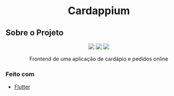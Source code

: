 
<h1 align="center">Cardappium</h3>  

## Sobre o Projeto

<div align="center">

![](https://media2.giphy.com/media/U8fpEBWGTVZnynXzHk/giphy.gif)
![](https://media0.giphy.com/media/jdJIbcSGt41MG3EOGk/giphy.gif)
![](https://media2.giphy.com/media/capUGArtCfMGeauCej/giphy.gif)
  
 Frontend de uma aplicação de cardápio e pedidos online
</div>



### Feito com

* [Flutter](https://flutter.dev/)


